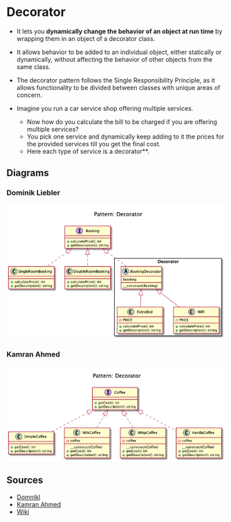 # Decorator

+ It lets you **dynamically change the behavior of an object at run time** by wrapping them in an object of a decorator class.

+ It allows behavior to be added to an individual object, either statically or dynamically,  without affecting the behavior of other objects from the same class.

+ The decorator pattern follows the Single Responsibility Principle, as it allows functionality to be divided between classes with unique areas of concern.

+ Imagine you run a car service shop offering multiple services. 
	+ Now how do you calculate the bill to be charged if you are offering multiple services? 
	+ You pick one service and dynamically keep adding to it the prices for the provided services till you get the final cost.
	+ Here each type of service is a decorator**.

<!-- 
## Recipe
+ Create a class 
--> 

## Diagrams
### Dominik Liebler
![](domnikl/diagram.png)

### Kamran Ahmed
![](kamran-ahmed/diagram.png)


## Sources
+ [Domnikl](https://github.com/domnikl/DesignPatternsPHP)
+ [Kamran Ahmed](https://github.com/kamranahmedse/design-patterns-for-humans)
+ [Wiki](http://en.wikipedia.org/wiki/Facade_pattern)